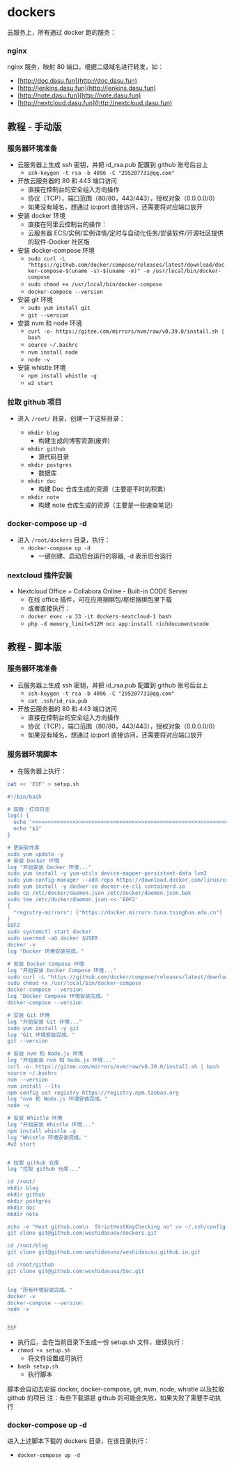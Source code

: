 # dockers

云服务上，所有通过 docker 跑的服务：

### nginx

nginx 服务，映射 80 端口，根据二级域名进行转发，如：

- [http://doc.dasu.fun](http://doc.dasu.fun)
- [http://jenkins.dasu.fun](http://jenkins.dasu.fun)
- [http://note.dasu.fun](http://note.dasu.fun)
- [http://nextcloud.dasu.fun](http://nextcloud.dasu.fun)

## 教程 - 手动版

### 服务器环境准备

- 云服务器上生成 ssh 密钥，并把 id_rsa.pub 配置到 github 账号后台上
  - `ssh-keygen -t rsa -b 4096 -C "295207731@qq.com"`
- 开放云服务器的 80 和 443 端口访问
  - 直接在控制台的安全组入方向操作
  - 协议（TCP），端口范围（80/80，443/443），授权对象（0.0.0.0/0）
  - 如果没有域名，想通过 ip:port 直接访问，还需要将对应端口放开
- 安装 docker 环境
  - 直接在阿里云控制台的操作：
  - 云服务器 ECS/实例/实例详情/定时与自动化任务/安装软件/开源社区提供的软件-Docker 社区版
- 安装 docker-compose 环境
  - `sudo curl -L "https://github.com/docker/compose/releases/latest/download/docker-compose-$(uname -s)-$(uname -m)" -o /usr/local/bin/docker-compose`
  - `sudo chmod +x /usr/local/bin/docker-compose`
  - `docker-compose --version`
- 安装 git 环境
  - `sudo yum install git`
  - `git --version`
- 安装 nvm 和 node 环境
  - `curl -o- https://gitee.com/mirrors/nvm/raw/v0.39.0/install.sh | bash`
  - `source ~/.bashrc`
  - `nvm install node`
  - `node -v`
- 安装 whistle 环境
  - `npm install whistle -g`
  - `w2 start`

### 拉取 github 项目

- 进入 `/root/` 目录，创建一下这些目录：

  - `mkdir blog` 
    - 构建生成的博客资源(废弃)
  - `mkdir github`
    - 源代码目录
  - `mkdir postgres` 
    - 数据库
  - `mkdir doc` 
    - 构建 Doc 仓库生成的资源（主要是平时的积累）
  - `mkdir note` 
    - 构建 note 仓库生成的资源（主要是一些速查笔记）

### docker-compose up -d

- 进入 `/root/dockers` 目录，执行：
  - `docker-compose up -d` 
    - 一键创建、启动后台运行的容器, -d 表示后台运行

### nextcloud 插件安装

- Nextcloud Office + Collabora Online - Built-in CODE Server
  - 在线 office 插件，可在应用捆绑包/枢纽捆绑包里下载
  - 或者直接执行：
  - `docker exec -u 33 -it dockers-nextcloud-1 bash`
  - `php -d memory_limit=512M occ app:install richdocumentscode`
## 教程 - 脚本版

### 服务器环境准备

- 云服务器上生成 ssh 密钥，并把 id_rsa.pub 配置到 github 账号后台上
  - `ssh-keygen -t rsa -b 4096 -C "295207731@qq.com"`
  - `cat .ssh/id_rsa.pub`
- 开放云服务器的 80 和 443 端口访问
  - 直接在控制台的安全组入方向操作
  - 协议（TCP），端口范围（80/80，443/443），授权对象（0.0.0.0/0）
  - 如果没有域名，想通过 ip:port 直接访问，还需要将对应端口放开

### 服务器环境脚本

- 在服务器上执行：

```bash
cat << 'EOF' > setup.sh

#!/bin/bash

# 函数：打印日志
log() {
  echo '>>>>>>>>>>>>>>>>>>>>>>>>>>>>>>>>>>>>>>>>>>>>>>>>>>>>>>>>>>>>>>>>>>>>>>>>>>>>>>>'
  echo "$1"
}

# 更新软件库
sudo yum update -y
# 安装 Docker 环境
log "开始安装 Docker 环境..."
sudo yum install -y yum-utils device-mapper-persistent-data lvm2
sudo yum-config-manager --add-repo https://download.docker.com/linux/centos/docker-ce.repo
sudo yum install -y docker-ce docker-ce-cli containerd.io
sudo cp /etc/docker/daemon.json /etc/docker/daemon.json.bak
sudo tee /etc/docker/daemon.json <<-'EOF2'
{
  "registry-mirrors": ["https://docker.mirrors.tuna.tsinghua.edu.cn"]
}
EOF2
sudo systemctl start docker
sudo usermod -aG docker $USER
docker -v
log "Docker 环境安装完成。"

# 安装 Docker Compose 环境
log "开始安装 Docker Compose 环境..."
sudo curl -L "https://github.com/docker/compose/releases/latest/download/docker-compose-$(uname -s)-$(uname -m)" -o /usr/local/bin/docker-compose
sudo chmod +x /usr/local/bin/docker-compose
docker-compose --version
log "Docker Compose 环境安装完成。"
docker-compose --version

# 安装 Git 环境
log "开始安装 Git 环境..."
sudo yum install -y git
log "Git 环境安装完成。"
git --version

# 安装 nvm 和 Node.js 环境
log "开始安装 nvm 和 Node.js 环境..."
curl -o- https://gitee.com/mirrors/nvm/raw/v0.39.0/install.sh | bash
source ~/.bashrc
nvm --version
nvm install --lts
npm config set registry https://registry.npm.taobao.org
log "nvm 和 Node.js 环境安装完成。"
node -v

# 安装 Whistle 环境
log "开始安装 Whistle 环境..."
npm install whistle -g
log "Whistle 环境安装完成。"
#w2 start


# 拉取 github 仓库
log "拉取 github 仓库..."

cd /root/
mkdir blog
mkdir github
mkdir postgres
mkdir doc
mkdir note

echo -e "Host github.com\n  StrictHostKeyChecking no" >> ~/.ssh/config
git clone git@github.com:woshidasusu/dockers.git

cd /root/blog
git clone git@github.com:woshidasusu/woshidasusu.github.io.git

cd /root/github
git clone git@github.com:woshidasusu/Doc.git


log "所有环境安装完成。"
docker -v
docker-compose --version
node -v


EOF

```

- 执行后，会在当前目录下生成一份 setup.sh 文件，继续执行：
- `chmod +x setup.sh` 
  - 将文件设置成可执行
- `bash setup.sh` 
  - 执行脚本

脚本会自动去安装 docker, docker-compose, git, nvm, node, whistle 以及拉取 github 的项目
注：有些下载源是 github 的可能会失败，如果失败了需要手动执行

### docker-compose up -d

进入上述脚本下载的 dockers 目录，在该目录执行：
- `docker-compose up -d`
